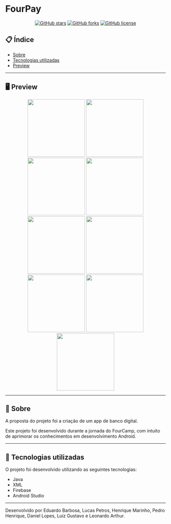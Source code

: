 # FourPay



<div align="center">




[![GitHub stars](https://img.shields.io/github/stars/eduardob737/FourPay)](https://github.com/eduardob737/FourPay/stargazers)
[![GitHub forks](https://img.shields.io/github/forks/eduardob737/FourPay)](https://github.com/eduardob737/FourPay/network/members)
[![GitHub license](https://img.shields.io/github/license/henriqtm1/FourPay)](https://github.com/henriqtm1/FourPay/blob/master/LICENSE)



</div>

## 📋 Índice



- [Sobre](#-Sobre)
- [Tecnologias utilizadas](#-Tecnologias-utilizadas)
- [Preview](#-Preview)



---



## 🖥 Preview



<div align="center">
<img src="https://user-images.githubusercontent.com/82883174/155199197-2784d121-f2b5-47d9-907e-6f1833700bdb.png" width="180">
<img src="https://user-images.githubusercontent.com/82883174/155199182-7341d868-3148-433c-8586-2c49e4be9100.png" width="180">
<img src="https://user-images.githubusercontent.com/82883174/155199190-8f30c7dc-0b92-4db2-b097-4485386782df.png" width="180">
<img src="https://user-images.githubusercontent.com/82883174/155199195-cc74f05b-2634-4a2a-91e9-7ca3cb9ea013.png" width="180">
<img src="https://user-images.githubusercontent.com/82883174/155199180-6c6739e2-7869-4de8-bf0a-a7e768acae8a.png" width="180">
<img src="https://user-images.githubusercontent.com/82883174/155199170-186ac64f-aea2-4309-8fe6-03d760872244.png" width="180">
<img src="https://user-images.githubusercontent.com/82883174/155199183-feeeb28a-aafc-4136-b9aa-b6cdbb3fbcf2.png" width="180">
<img src="https://user-images.githubusercontent.com/82883174/155199187-119c4f99-8b4d-4b74-a6cc-53fb5a385711.png" width="180">
<img src="https://user-images.githubusercontent.com/82883174/155199189-5f40e8bd-7034-498f-b7a9-81c8fa2df295.png" width="180">
</div>



---



## 📖 Sobre



A proposta do projeto foi a criação de um app de banco digital.

Este projeto foi desenvolvido durante a jornada do FourCamp, com intuito de aprimorar os conhecimentos em desenvolvimento Android.



---



## 🚀 Tecnologias utilizadas



O projeto foi desenvolvido utilizando as seguintes tecnologias:



- Java
- XML
- Firebase
- Android Studio



---




Desenvolvido por Eduardo Barbosa, Lucas Petros, Henrique Marinho, Pedro Henrique, Daniel Lopes, Luiz Gustavo e Leonardo Arthur.
